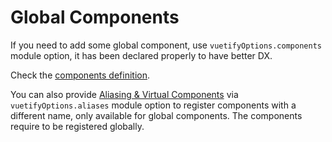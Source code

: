 # Global Components

If you need to add some global component, use `vuetifyOptions.components` module option, it has been declared properly to have better DX.

Check the [components definition](https://github.com/userquin/vuetify-nuxt-module/blob/main/src/types.ts#L80-L81).

You can also provide [Aliasing & Virtual Components](https://vuetifyjs.com/en/features/aliasing/#virtual-component-defaults) via `vuetifyOptions.aliases` module option to register components with a different name, only available for global components. The components require to be registered globally.
